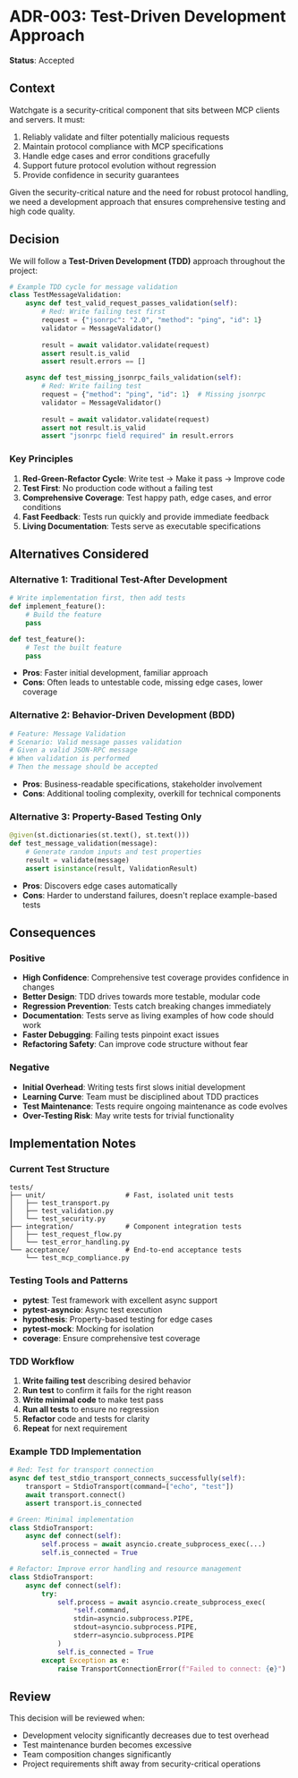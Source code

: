 # ADR-003: Test-Driven Development Approach

**Status**: Accepted  

## Context

Watchgate is a security-critical component that sits between MCP clients and servers. It must:

1. Reliably validate and filter potentially malicious requests
2. Maintain protocol compliance with MCP specifications
3. Handle edge cases and error conditions gracefully
4. Support future protocol evolution without regression
5. Provide confidence in security guarantees

Given the security-critical nature and the need for robust protocol handling, we need a development approach that ensures comprehensive testing and high code quality.

## Decision

We will follow a **Test-Driven Development (TDD)** approach throughout the project:

```python
# Example TDD cycle for message validation
class TestMessageValidation:
    async def test_valid_request_passes_validation(self):
        # Red: Write failing test first
        request = {"jsonrpc": "2.0", "method": "ping", "id": 1}
        validator = MessageValidator()
        
        result = await validator.validate(request)
        assert result.is_valid
        assert result.errors == []

    async def test_missing_jsonrpc_fails_validation(self):
        # Red: Write failing test
        request = {"method": "ping", "id": 1}  # Missing jsonrpc
        validator = MessageValidator()
        
        result = await validator.validate(request)
        assert not result.is_valid
        assert "jsonrpc field required" in result.errors
```

### Key Principles

1. **Red-Green-Refactor Cycle**: Write test → Make it pass → Improve code
2. **Test First**: No production code without a failing test
3. **Comprehensive Coverage**: Test happy path, edge cases, and error conditions
4. **Fast Feedback**: Tests run quickly and provide immediate feedback
5. **Living Documentation**: Tests serve as executable specifications

## Alternatives Considered

### Alternative 1: Traditional Test-After Development
```python
# Write implementation first, then add tests
def implement_feature():
    # Build the feature
    pass

def test_feature():
    # Test the built feature
    pass
```
- **Pros**: Faster initial development, familiar approach
- **Cons**: Often leads to untestable code, missing edge cases, lower coverage

### Alternative 2: Behavior-Driven Development (BDD)
```python
# Feature: Message Validation
# Scenario: Valid message passes validation
# Given a valid JSON-RPC message
# When validation is performed
# Then the message should be accepted
```
- **Pros**: Business-readable specifications, stakeholder involvement
- **Cons**: Additional tooling complexity, overkill for technical components

### Alternative 3: Property-Based Testing Only
```python
@given(st.dictionaries(st.text(), st.text()))
def test_message_validation(message):
    # Generate random inputs and test properties
    result = validate(message)
    assert isinstance(result, ValidationResult)
```
- **Pros**: Discovers edge cases automatically
- **Cons**: Harder to understand failures, doesn't replace example-based tests

## Consequences

### Positive
- **High Confidence**: Comprehensive test coverage provides confidence in changes
- **Better Design**: TDD drives towards more testable, modular code
- **Regression Prevention**: Tests catch breaking changes immediately
- **Documentation**: Tests serve as living examples of how code should work
- **Faster Debugging**: Failing tests pinpoint exact issues
- **Refactoring Safety**: Can improve code structure without fear

### Negative
- **Initial Overhead**: Writing tests first slows initial development
- **Learning Curve**: Team must be disciplined about TDD practices
- **Test Maintenance**: Tests require ongoing maintenance as code evolves
- **Over-Testing Risk**: May write tests for trivial functionality

## Implementation Notes

### Current Test Structure
```
tests/
├── unit/                    # Fast, isolated unit tests
│   ├── test_transport.py
│   ├── test_validation.py
│   └── test_security.py
├── integration/             # Component integration tests
│   ├── test_request_flow.py
│   └── test_error_handling.py
└── acceptance/              # End-to-end acceptance tests
    └── test_mcp_compliance.py
```

### Testing Tools and Patterns
- **pytest**: Test framework with excellent async support
- **pytest-asyncio**: Async test execution
- **hypothesis**: Property-based testing for edge cases
- **pytest-mock**: Mocking for isolation
- **coverage**: Ensure comprehensive test coverage

### TDD Workflow
1. **Write failing test** describing desired behavior
2. **Run test** to confirm it fails for the right reason
3. **Write minimal code** to make test pass
4. **Run all tests** to ensure no regression
5. **Refactor** code and tests for clarity
6. **Repeat** for next requirement

### Example TDD Implementation
```python
# Red: Test for transport connection
async def test_stdio_transport_connects_successfully(self):
    transport = StdioTransport(command=["echo", "test"])
    await transport.connect()
    assert transport.is_connected

# Green: Minimal implementation
class StdioTransport:
    async def connect(self):
        self.process = await asyncio.create_subprocess_exec(...)
        self.is_connected = True

# Refactor: Improve error handling and resource management
class StdioTransport:
    async def connect(self):
        try:
            self.process = await asyncio.create_subprocess_exec(
                *self.command,
                stdin=asyncio.subprocess.PIPE,
                stdout=asyncio.subprocess.PIPE,
                stderr=asyncio.subprocess.PIPE
            )
            self.is_connected = True
        except Exception as e:
            raise TransportConnectionError(f"Failed to connect: {e}")
```

## Review

This decision will be reviewed when:
- Development velocity significantly decreases due to test overhead
- Test maintenance burden becomes excessive
- Team composition changes significantly
- Project requirements shift away from security-critical operations
